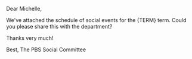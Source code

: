 Dear Michelle,

We've attached the schedule of social events for the {TERM} term.  Could you please share this with the department?

Thanks very much!

Best,
The PBS Social Committee

